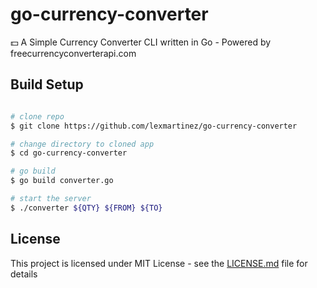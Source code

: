 # go-currency-converter
:dollar: A Simple Currency Converter CLI written in Go - Powered by freecurrencyconverterapi.com

## Build Setup

``` bash

# clone repo
$ git clone https://github.com/lexmartinez/go-currency-converter

# change directory to cloned app
$ cd go-currency-converter

# go build
$ go build converter.go

# start the server
$ ./converter ${QTY} ${FROM} ${TO}

```

## License

This project is licensed under MIT License - see the [LICENSE.md](https://github.com/lexmartinez/go-currency-converter/blob/master/LICENSE.md) file for details
